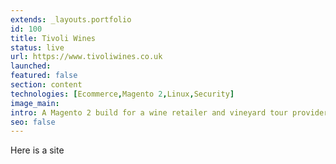 ```yaml
---
extends: _layouts.portfolio
id: 100
title: Tivoli Wines
status: live
url: https://www.tivoliwines.co.uk
launched: 
featured: false
section: content
technologies: [Ecommerce,Magento 2,Linux,Security]
image_main:
intro: A Magento 2 build for a wine retailer and vineyard tour provider.
seo: false
---
```


Here is a site